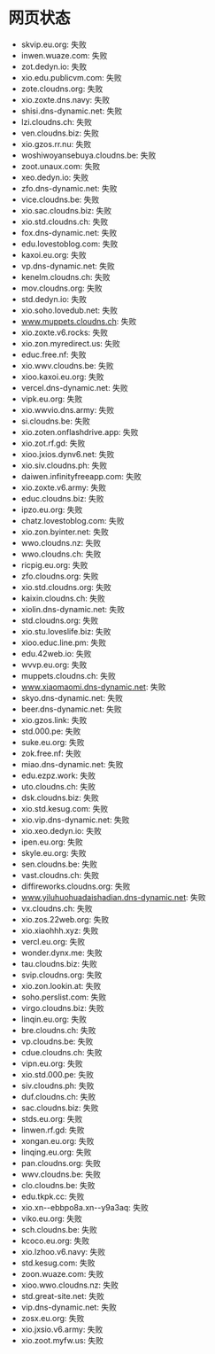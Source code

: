 # 网页状态
- skvip.eu.org: 失败
- inwen.wuaze.com: 失败
- zot.dedyn.io: 失败
- xio.edu.publicvm.com: 失败
- zote.cloudns.org: 失败
- xio.zoxte.dns.navy: 失败
- shisi.dns-dynamic.net: 失败
- lzi.cloudns.ch: 失败
- ven.cloudns.biz: 失败
- xio.gzos.rr.nu: 失败
- woshiwoyansebuya.cloudns.be: 失败
- zoot.unaux.com: 失败
- xeo.dedyn.io: 失败
- zfo.dns-dynamic.net: 失败
- vice.cloudns.be: 失败
- xio.sac.cloudns.biz: 失败
- xio.std.cloudns.ch: 失败
- fox.dns-dynamic.net: 失败
- edu.lovestoblog.com: 失败
- kaxoi.eu.org: 失败
- vp.dns-dynamic.net: 失败
- kenelm.cloudns.ch: 失败
- mov.cloudns.org: 失败
- std.dedyn.io: 失败
- xio.soho.lovedub.net: 失败
- www.muppets.cloudns.ch: 失败
- xio.zoxte.v6.rocks: 失败
- xio.zon.myredirect.us: 失败
- educ.free.nf: 失败
- xio.wwv.cloudns.be: 失败
- xioo.kaxoi.eu.org: 失败
- vercel.dns-dynamic.net: 失败
- vipk.eu.org: 失败
- xio.wwvio.dns.army: 失败
- si.cloudns.be: 失败
- xio.zoten.onflashdrive.app: 失败
- xio.zot.rf.gd: 失败
- xioo.jxios.dynv6.net: 失败
- xio.siv.cloudns.ph: 失败
- daiwen.infinityfreeapp.com: 失败
- xio.zoxte.v6.army: 失败
- educ.cloudns.biz: 失败
- ipzo.eu.org: 失败
- chatz.lovestoblog.com: 失败
- xio.zon.byinter.net: 失败
- wwo.cloudns.nz: 失败
- wwo.cloudns.ch: 失败
- ricpig.eu.org: 失败
- zfo.cloudns.org: 失败
- xio.std.cloudns.org: 失败
- kaixin.cloudns.ch: 失败
- xiolin.dns-dynamic.net: 失败
- std.cloudns.org: 失败
- xio.stu.loveslife.biz: 失败
- xioo.educ.line.pm: 失败
- edu.42web.io: 失败
- wvvp.eu.org: 失败
- muppets.cloudns.ch: 失败
- www.xiaomaomi.dns-dynamic.net: 失败
- skyo.dns-dynamic.net: 失败
- beer.dns-dynamic.net: 失败
- xio.gzos.link: 失败
- std.000.pe: 失败
- suke.eu.org: 失败
- zok.free.nf: 失败
- miao.dns-dynamic.net: 失败
- edu.ezpz.work: 失败
- uto.cloudns.ch: 失败
- dsk.cloudns.biz: 失败
- xio.std.kesug.com: 失败
- xio.vip.dns-dynamic.net: 失败
- xio.xeo.dedyn.io: 失败
- ipen.eu.org: 失败
- skyle.eu.org: 失败
- sen.cloudns.be: 失败
- vast.cloudns.ch: 失败
- diffireworks.cloudns.org: 失败
- www.yiluhuohuadaishadian.dns-dynamic.net: 失败
- vx.cloudns.ch: 失败
- xio.zos.22web.org: 失败
- xio.xiaohhh.xyz: 失败
- vercl.eu.org: 失败
- wonder.dynx.me: 失败
- tau.cloudns.biz: 失败
- svip.cloudns.org: 失败
- xio.zon.lookin.at: 失败
- soho.perslist.com: 失败
- virgo.cloudns.biz: 失败
- linqin.eu.org: 失败
- bre.cloudns.ch: 失败
- vp.cloudns.be: 失败
- cdue.cloudns.ch: 失败
- vipn.eu.org: 失败
- xio.std.000.pe: 失败
- siv.cloudns.ph: 失败
- duf.cloudns.ch: 失败
- sac.cloudns.biz: 失败
- stds.eu.org: 失败
- linwen.rf.gd: 失败
- xongan.eu.org: 失败
- linqing.eu.org: 失败
- pan.cloudns.org: 失败
- wwv.cloudns.be: 失败
- clo.cloudns.be: 失败
- edu.tkpk.cc: 失败
- xio.xn--ebbpo8a.xn--y9a3aq: 失败
- viko.eu.org: 失败
- sch.cloudns.be: 失败
- kcoco.eu.org: 失败
- xio.lzhoo.v6.navy: 失败
- std.kesug.com: 失败
- zoon.wuaze.com: 失败
- xioo.wwo.cloudns.nz: 失败
- std.great-site.net: 失败
- vip.dns-dynamic.net: 失败
- zosx.eu.org: 失败
- xio.jxsio.v6.army: 失败
- xio.zoot.myfw.us: 失败
